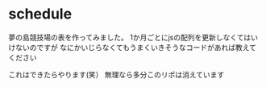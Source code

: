 # schedule

夢の島競技場の表を作ってみました。
1か月ごとにjsの配列を更新しなくてはいけないのですが
なにかいじらなくてもうまくいきそうなコードがあれば教えてください

これはできたらやります(笑）
無理なら多分このリポは消えています
